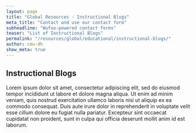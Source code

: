 ```yaml
---
layout: page
title: "Global Resources - Instructional Blogs"
meta_title: "Contact and use our contact form"
subheadline: "Wufoo-powered contact forms"
teaser: "List of Instructional Blogs"
permalink: "/resources/global/educational/instructional-blogs/"
author: cmu-dh
show_meta: true
---
```

## Instructional Blogs

Lorem ipsum dolor sit amet, consectetur adipiscing elit, sed do eiusmod tempor incididunt ut labore et dolore magna aliqua. Ut enim ad minim veniam, quis nostrud exercitation ullamco laboris nisi ut aliquip ex ea commodo consequat. Duis aute irure dolor in reprehenderit in voluptate velit esse cillum dolore eu fugiat nulla pariatur. Excepteur sint occaecat cupidatat non proident, sunt in culpa qui officia deserunt mollit anim id est laborum.